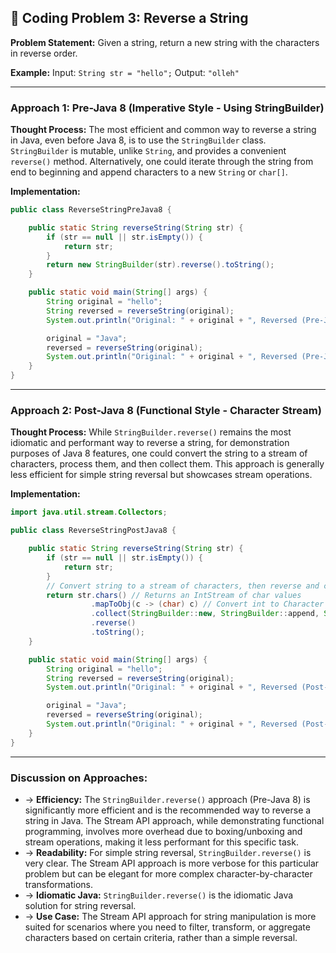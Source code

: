 ## 📝 Coding Problem 3: Reverse a String

**Problem Statement:**
Given a string, return a new string with the characters in reverse order.

**Example:**
Input: `String str = "hello";`
Output: `"olleh"`

---

### Approach 1: Pre-Java 8 (Imperative Style - Using StringBuilder)

**Thought Process:**
The most efficient and common way to reverse a string in Java, even before Java 8, is to use the `StringBuilder` class. `StringBuilder` is mutable, unlike `String`, and provides a convenient `reverse()` method. Alternatively, one could iterate through the string from end to beginning and append characters to a new `String` or `char[]`.

**Implementation:**
```java
public class ReverseStringPreJava8 {

    public static String reverseString(String str) {
        if (str == null || str.isEmpty()) {
            return str;
        }
        return new StringBuilder(str).reverse().toString();
    }

    public static void main(String[] args) {
        String original = "hello";
        String reversed = reverseString(original);
        System.out.println("Original: " + original + ", Reversed (Pre-Java 8): " + reversed);

        original = "Java";
        reversed = reverseString(original);
        System.out.println("Original: " + original + ", Reversed (Pre-Java 8): " + reversed);
    }
}
```

---

### Approach 2: Post-Java 8 (Functional Style - Character Stream)

**Thought Process:**
While `StringBuilder.reverse()` remains the most idiomatic and performant way to reverse a string, for demonstration purposes of Java 8 features, one could convert the string to a stream of characters, process them, and then collect them. This approach is generally less efficient for simple string reversal but showcases stream operations.

**Implementation:**
```java
import java.util.stream.Collectors;

public class ReverseStringPostJava8 {

    public static String reverseString(String str) {
        if (str == null || str.isEmpty()) {
            return str;
        }
        // Convert string to a stream of characters, then reverse and collect
        return str.chars() // Returns an IntStream of char values
                  .mapToObj(c -> (char) c) // Convert int to Character object
                  .collect(StringBuilder::new, StringBuilder::append, StringBuilder::append)
                  .reverse()
                  .toString();
    }

    public static void main(String[] args) {
        String original = "hello";
        String reversed = reverseString(original);
        System.out.println("Original: " + original + ", Reversed (Post-Java 8): " + reversed);

        original = "Java";
        reversed = reverseString(original);
        System.out.println("Original: " + original + ", Reversed (Post-Java 8): " + reversed);
    }
}
```

---

### Discussion on Approaches:

- → **Efficiency:** The `StringBuilder.reverse()` approach (Pre-Java 8) is significantly more efficient and is the recommended way to reverse a string in Java. The Stream API approach, while demonstrating functional programming, involves more overhead due to boxing/unboxing and stream operations, making it less performant for this specific task.
- → **Readability:** For simple string reversal, `StringBuilder.reverse()` is very clear. The Stream API approach is more verbose for this particular problem but can be elegant for more complex character-by-character transformations.
- → **Idiomatic Java:** `StringBuilder.reverse()` is the idiomatic Java solution for string reversal.
- → **Use Case:** The Stream API approach for string manipulation is more suited for scenarios where you need to filter, transform, or aggregate characters based on certain criteria, rather than a simple reversal.
